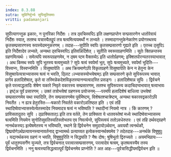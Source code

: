 ```yaml
---
index: 8.3.88
sutra: सुविनिर्दुर्भ्यः सुपिसूतिसमाः
vritti: padamanjari
---
```


 सुपीत्यागन्तुक इकारः, न पुनरिका निर्देशः । तत्र ठ्वचिस्वपिऽ इति लक्षणप्राप्तेन सन्प्रसारणेन धातोरेवायं निर्देशः स्यात्, ततश्च यत्रास्यैतद्रूपं तत्र षत्वमित्ययमर्थो न लभ्यते । तस्मादागन्तुकेनेकारेण प्रयोगस्थस्य कृतसम्प्रसारणस्य रूपस्येदमनुकरणम् । तदाह---सुपीति स्वपिः कृतसम्प्रसारणो गृह्यते इति । एतच्च ठ्सुपिऽ इति निर्देशादेव लभ्यते, अन्यथा ठ्वचिस्वपिऽ इतिवन्निर्दिशेत् । सूतीति स्वरूपग्रहणमिति । सूतेः क्तिन्नन्तस्य ग्रहणमित्यर्थः । समेत्यपि स्वरूपग्रहणमेव, न ठ्षम ष्टम वैक्लव्येऽ इति धातोर्ग्रहणम्; इक्शितपोरन्यतरस्याभावात् । अथ किमथ स्वपेः सुपि भूतस्य षत्वमुच्यते ? सुपेः षत्वं स्वपेर्मा भूत्, सुपेः षत्वमुच्यते, स्वपेर्मा भूदिति---विस्वप्नः, विस्वप्नमिति । विसुष्वापेति । अथ क्रियमाणेऽपि विकृतग्रहणे विसुष्वापेति केन न हेतुना केन विसुष्वापेत्यत्राभ्यासस्य षत्वं न भवति, ठ्लिट।ल्भ्यासस्योभयेषाम्ऽ इति सम्प्रसारणे कृते सुपिरूपस्य भावात् प्रागेव हलादिशेषात्, कृते वा तस्मिन्नेकदेशविकृतस्यानन्यत्वादस्ति प्रसङ्गः । हलादिशेषान्न सुपिः । द्विर्वचने कृते परत्वाद्धलादिः शेषेण यकारे निवृते वकारस्य सम्प्रसारणम्, ततश्च सुपिरूपस्य कदाचिदप्यभावात् षत्वाभावः । इष्ट्ंअ पूर्वं प्रसारणम् । उक्तं तत्रोभयेषां ग्रहणस्य प्रयोजनम्---परमपि हलादिशेषं बाधित्वा उभयेषां सम्प्रसारणमेव यथा स्यादिति, तेन सम्प्रसारणमेव पूर्वमिष्टम्, विशेषतश्चात्रेष्टम्, अन्यथा षकारवद्वकारोऽपि निवर्तेत । न ह्यत्र हेतुरस्ति---षकारो निवर्तते वकारोऽवतिष्ठत इति । एवं तर्हि स्थादिष्वेवाभ्यासस्येत्येतस्मादेव नियमादत्र षत्वं न भविष्यति ? स्थादीनां नियमो नात्र । किं कारणम् ? प्राविसतादुतरः सुपि । ठ्प्राक्सितात्ऽ इति तत्र वर्तते, तेन प्राक्सिता ये धातवस्तेषां मध्ये स्थादिष्वेवाभ्यासस्य षत्वमिति नियमेन सुनोतिसुवतिस्यतिस्तोभतय एव निवर्त्यन्ते, सुपिस्त्वयं ततोऽवधेरुतरः । एवं तहि ठर्थवद्ग्रहणे नानर्थकस्यऽ इत्येषमेतस्य न भविष्यति, स्थाने हि द्विर्वचनेन समुदायोऽर्थवान्, अवयवौ त्वनर्थकौ, द्विष्प्रयोगेऽर्थप्रत्यायनस्यानावर्तनाद् द्वाभ्यामर्थः प्रत्याय्यत इत्येकस्यानर्थक्यमेव ? तदेतदाह---अनर्थके विषुषुपुः । यद्यनर्थकस्य ग्रहणं न भवति, विषुषुपुरिति न सिद्ध्यति ? नैषः दोषः; षुषिभूतो द्विरुच्यते । अयमभिप्रायः---पूर्वं धातुरुपसर्गेण युज्यते, तत्र द्विर्वचनात् परत्वात्सम्प्रसारणम्, परत्वादेव षत्वम्, कृतषत्वस्यैव तस्य द्विर्वचनमिति । ननु षत्वस्यासिद्धत्वात्पूर्वं द्विर्वचनमेव प्राप्नोति ? अत आह---पूर्वत्रासिद्धीयमद्विर्वचन इति ॥